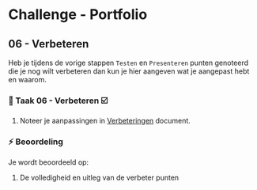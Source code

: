 # Challenge - Portfolio
## 06 - Verbeteren

Heb je tijdens de vorige stappen `Testen` en `Presenteren` punten genoteerd die je nog wilt verbeteren dan kun je hier aangeven wat je aangepast hebt en waarom.

### :hammer: Taak 06 - Verbeteren :ballot_box_with_check:
1. Noteer je aanpassingen in [Verbeteringen](student-verbeteringen.md) document.

### :zap: Beoordeling

Je wordt beoordeeld op:  

1. De volledigheid en uitleg van de verbeter punten